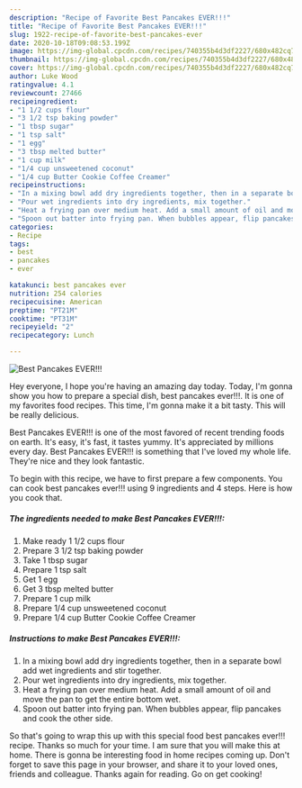 ```yaml
---
description: "Recipe of Favorite Best Pancakes EVER!!!"
title: "Recipe of Favorite Best Pancakes EVER!!!"
slug: 1922-recipe-of-favorite-best-pancakes-ever
date: 2020-10-18T09:08:53.199Z
image: https://img-global.cpcdn.com/recipes/740355b4d3df2227/680x482cq70/best-pancakes-ever-recipe-main-photo.jpg
thumbnail: https://img-global.cpcdn.com/recipes/740355b4d3df2227/680x482cq70/best-pancakes-ever-recipe-main-photo.jpg
cover: https://img-global.cpcdn.com/recipes/740355b4d3df2227/680x482cq70/best-pancakes-ever-recipe-main-photo.jpg
author: Luke Wood
ratingvalue: 4.1
reviewcount: 27466
recipeingredient:
- "1 1/2 cups flour"
- "3 1/2 tsp baking powder"
- "1 tbsp sugar"
- "1 tsp salt"
- "1 egg"
- "3 tbsp melted butter"
- "1 cup milk"
- "1/4 cup unsweetened coconut"
- "1/4 cup Butter Cookie Coffee Creamer"
recipeinstructions:
- "In a mixing bowl add dry ingredients together, then in a separate bowl add wet ingredients and stir together."
- "Pour wet ingredients into dry ingredients, mix together."
- "Heat a frying pan over medium heat. Add a small amount of oil and move the pan to get the entire bottom wet."
- "Spoon out batter into frying pan. When bubbles appear, flip pancakes and cook the other side."
categories:
- Recipe
tags:
- best
- pancakes
- ever

katakunci: best pancakes ever 
nutrition: 254 calories
recipecuisine: American
preptime: "PT21M"
cooktime: "PT31M"
recipeyield: "2"
recipecategory: Lunch

---
```



![Best Pancakes EVER!!!](https://img-global.cpcdn.com/recipes/740355b4d3df2227/680x482cq70/best-pancakes-ever-recipe-main-photo.jpg)

Hey everyone, I hope you're having an amazing day today. Today, I'm gonna show you how to prepare a special dish, best pancakes ever!!!. It is one of my favorites food recipes. This time, I'm gonna make it a bit tasty. This will be really delicious.

Best Pancakes EVER!!! is one of the most favored of recent trending foods on earth. It's easy, it's fast, it tastes yummy. It's appreciated by millions every day. Best Pancakes EVER!!! is something that I've loved my whole life. They're nice and they look fantastic.




To begin with this recipe, we have to first prepare a few components. You can cook best pancakes ever!!! using 9 ingredients and 4 steps. Here is how you cook that.

<!--inarticleads1-->

##### The ingredients needed to make Best Pancakes EVER!!!:

1. Make ready 1 1/2 cups flour
1. Prepare 3 1/2 tsp baking powder
1. Take 1 tbsp sugar
1. Prepare 1 tsp salt
1. Get 1 egg
1. Get 3 tbsp melted butter
1. Prepare 1 cup milk
1. Prepare 1/4 cup unsweetened coconut
1. Prepare 1/4 cup Butter Cookie Coffee Creamer




<!--inarticleads2-->

##### Instructions to make Best Pancakes EVER!!!:

1. In a mixing bowl add dry ingredients together, then in a separate bowl add wet ingredients and stir together.
1. Pour wet ingredients into dry ingredients, mix together.
1. Heat a frying pan over medium heat. Add a small amount of oil and move the pan to get the entire bottom wet.
1. Spoon out batter into frying pan. When bubbles appear, flip pancakes and cook the other side.




So that's going to wrap this up with this special food best pancakes ever!!! recipe. Thanks so much for your time. I am sure that you will make this at home. There is gonna be interesting food in home recipes coming up. Don't forget to save this page in your browser, and share it to your loved ones, friends and colleague. Thanks again for reading. Go on get cooking!

